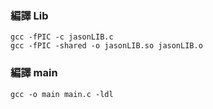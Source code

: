 ### 編譯 Lib
```
gcc -fPIC -c jasonLIB.c
gcc -fPIC -shared -o jasonLIB.so jasonLIB.o
```

### 編譯 main
```
gcc -o main main.c -ldl
```